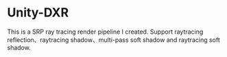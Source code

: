 # Unity-DXR
This is a SRP ray tracing render pipeline I created. Support raytracing reflection、raytracing shadow、multi-pass soft shadow and raytracing soft shadow.
